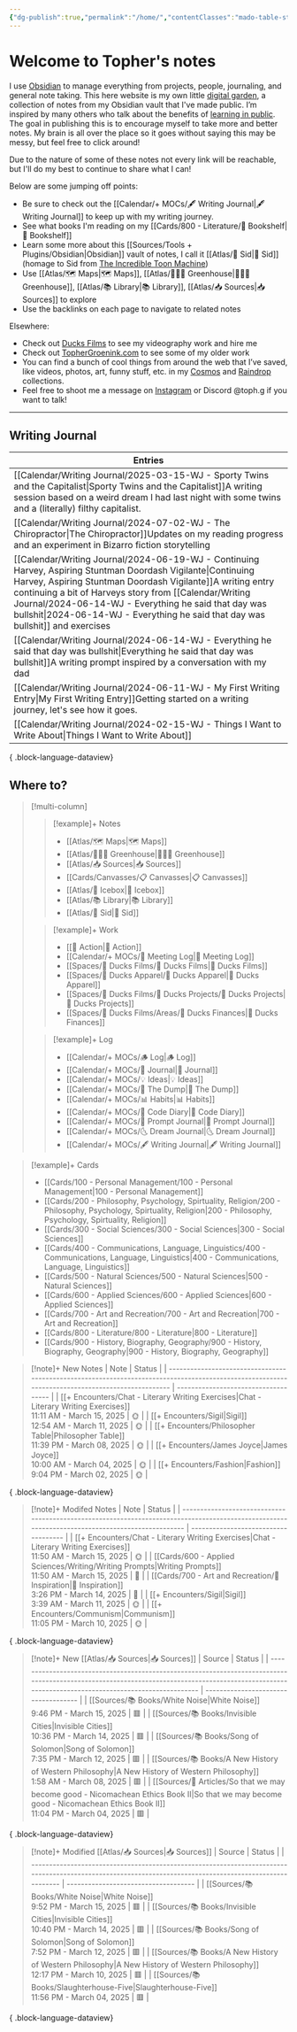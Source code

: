 ```yaml
---
{"dg-publish":true,"permalink":"/home/","contentClasses":"mado-table-stripe mado-table","tags":["gardenEntry"]}
---
```




# Welcome to Topher's notes

I use [Obsidian](https://obsidian.md/) to manage everything from projects, people, journaling, and general note taking. This here website is my own little [digital garden](https://maggieappleton.com/garden-history), a collection of notes from my Obsidian vault that I've made public. I’m inspired by many others who talk about the benefits of [learning in public](https://notes.nicolevanderhoeven.com/Learning+in+public). The goal in publishing this is to encourage myself to take more and better notes. My brain is all over the place so it goes without saying this may be messy, but feel free to click around! 

Due to the nature of some of these notes not every link will be reachable, but I'll do my best to continue to share what I can! 

Below are some jumping off points:

- Be sure to check out the [[Calendar/+ MOCs/🖋 Writing Journal\|🖋 Writing Journal]] to keep up with my writing journey. 
- See what books I'm reading on my [[Cards/800 - Literature/📗 Bookshelf\|📗 Bookshelf]]
- Learn some more about this [[Sources/Tools + Plugins/Obsidian\|Obsidian]] vault of notes, I call it [[Atlas/🧠 Sid\|🧠 Sid]] (homage to Sid from [The Incredible Toon Machine](https://www.youtube.com/watch?v=w6RD2s4TQAQ))
- Use [[Atlas/🗺 Maps\|🗺 Maps]], [[Atlas/👨🏻‍🌾 Greenhouse\|👨🏻‍🌾 Greenhouse]], [[Atlas/📚 Library\|📚 Library]], [[Atlas/📥 Sources\|📥 Sources]] to explore 
- Use the backlinks on each page to navigate to related notes

Elsewhere:
- Check out [Ducks Films](http://ducksfilms.com) to see my videography work and hire me
- Check out [TopherGroenink.com](http://tophergroenink.com) to see some of my older work
- You can find a bunch of cool things from around the web that I’ve saved, like videos, photos, art, funny stuff, etc. in my [Cosmos](https://www.cosmos.so/topher) and [Raindrop](https://raindrop.io/tophg) collections.
- Feel free to shoot me a message on [Instagram](https://www.instagram.com/toph.g/) or Discord @toph.g if you want to talk!

---

## Writing Journal

| Entries                                                                                                                                                                                                                                                                                                                      |
| ---------------------------------------------------------------------------------------------------------------------------------------------------------------------------------------------------------------------------------------------------------------------------------------------------------------------------- |
| [[Calendar/Writing Journal/2025-03-15-WJ - Sporty Twins and the Capitalist\|Sporty Twins and the Capitalist]]<span class=summary>A writing session based on a weird dream I had last night with some twins and a (literally) filthy capitalist.</span>                                                                    |
| [[Calendar/Writing Journal/2024-07-02-WJ - The Chiropractor\|The Chiropractor]]<span class=summary>Updates on my reading progress and an experiment in Bizarro fiction storytelling</span>                                                                                                                                |
| [[Calendar/Writing Journal/2024-06-19-WJ - Continuing Harvey, Aspiring Stuntman Doordash Vigilante\|Continuing Harvey, Aspiring Stuntman Doordash Vigilante]]<span class=summary>A writing entry continuing a bit of Harveys story from [[Calendar/Writing Journal/2024-06-14-WJ - Everything he said that day was bullshit\|2024-06-14-WJ - Everything he said that day was bullshit]] and exercises</span> |
| [[Calendar/Writing Journal/2024-06-14-WJ - Everything he said that day was bullshit\|Everything he said that day was bullshit]]<span class=summary>A writing prompt inspired by a conversation with my dad</span>                                                                                                         |
| [[Calendar/Writing Journal/2024-06-11-WJ - My First Writing Entry\|My First Writing Entry]]<span class=summary>Getting started on a writing journey, let's see how it goes.</span>                                                                                                                                        |
| [[Calendar/Writing Journal/2024-02-15-WJ - Things I Want to Write About\|Things I Want to Write About]]<span class=summary></span>                                                                                                                                                                                        |

{ .block-language-dataview}


## Where to?

> [!multi-column]
> > [!example]+ Notes
> > - [[Atlas/🗺 Maps\|🗺 Maps]]
> > - [[Atlas/👨🏻‍🌾 Greenhouse\|👨🏻‍🌾 Greenhouse]]
> > - [[Atlas/📥 Sources\|📥 Sources]]
> > - [[Cards/Canvasses/📋 Canvasses\|📋 Canvasses]]
> > - [[Atlas/🧊 Icebox\|🧊 Icebox]]
> > - [[Atlas/📚 Library\|📚 Library]]
> > - [[Atlas/🧠 Sid\|🧠 Sid]]
> 
> > [!example]+ Work
> > - [[🏹 Action\|🏹 Action]]
> > - [[Calendar/+ MOCs/👥 Meeting Log\|👥 Meeting Log]]
> > - [[Spaces/🦆 Ducks Films/🦆 Ducks Films\|🦆 Ducks Films]]
> > - [[Spaces/🦆 Ducks Apparel/🦆 Ducks Apparel\|🦆 Ducks Apparel]]
> > - [[Spaces/🦆 Ducks Films/🌈 Ducks Projects/🌈 Ducks Projects\|🌈 Ducks Projects]]
> > - [[Spaces/🦆 Ducks Films/Areas/💸 Ducks Finances\|💸 Ducks Finances]]
> 
> > [!example]+ Log
> > - [[Calendar/+ MOCs/🪵 Log\|🪵 Log]]
> > - [[Calendar/+ MOCs/📓 Journal\|📓 Journal]]
> > - [[Calendar/+ MOCs/💡 Ideas\|💡 Ideas]]
> > - [[Calendar/+ MOCs/🔗 The Dump\|🔗 The Dump]]
> > - [[Calendar/+ MOCs/📊 Habits\|📊 Habits]]
> > - [[Calendar/+ MOCs/🧪 Code Diary\|🧪 Code Diary]]
> > - [[Calendar/+ MOCs/🎲 Prompt Journal\|🎲 Prompt Journal]]
> > - [[Calendar/+ MOCs/🌜 Dream Journal\|🌜 Dream Journal]]
> > - [[Calendar/+ MOCs/🖋 Writing Journal\|🖋 Writing Journal]]

> [!example]+ Cards
> - [[Cards/100 - Personal Management/100 - Personal Management\|100 - Personal Management]]
> - [[Cards/200 - Philosophy, Psychology, Spirtuality, Religion/200 - Philosophy, Psychology, Spirtuality, Religion\|200 - Philosophy, Psychology, Spirtuality, Religion]]
> - [[Cards/300 - Social Sciences/300 - Social Sciences\|300 - Social Sciences]]
> - [[Cards/400 - Communications, Language, Linguistics/400 - Communications, Language, Linguistics\|400 - Communications, Language, Linguistics]]
> - [[Cards/500 - Natural Sciences/500 - Natural Sciences\|500 - Natural Sciences]]
> - [[Cards/600 - Applied Sciences/600 - Applied Sciences\|600 - Applied Sciences]]
> - [[Cards/700 - Art and Recreation/700 - Art and Recreation\|700 - Art and Recreation]]
> - [[Cards/800 - Literature/800 - Literature\|800 - Literature]]
> - [[Cards/900 - History, Biography, Geography/900 - History, Biography, Geography\|900 - History, Biography, Geography]]

> [!note]+ New Notes
>  | Note                                                                                                                                             | Status                               |
> | ------------------------------------------------------------------------------------------------------------------------------------------------ | ------------------------------------ |
> | [[+ Encounters/Chat - Literary Writing Exercises\|Chat - Literary Writing Exercises]]<br><span class='block'>11:11 AM - March 15, 2025</span> | <span class='center-block'>🌞</span> |
> | [[+ Encounters/Sigil\|Sigil]]<br><span class='block'>12:54 AM - March 11, 2025</span>                                                         | <span class='center-block'>🌞</span> |
> | [[+ Encounters/Philosopher Table\|Philosopher Table]]<br><span class='block'>11:39 PM - March 08, 2025</span>                                 | <span class='center-block'>🌞</span> |
> | [[+ Encounters/James Joyce\|James Joyce]]<br><span class='block'>10:00 AM - March 04, 2025</span>                                             | <span class='center-block'>🌞</span> |
> | [[+ Encounters/Fashion\|Fashion]]<br><span class='block'>9:04 PM - March 02, 2025</span>                                                      | <span class='center-block'>🌞</span> |
> 
{ .block-language-dataview}

> [!note]+ Modifed Notes
>  | Note                                                                                                                                             | Status                               |
> | ------------------------------------------------------------------------------------------------------------------------------------------------ | ------------------------------------ |
> | [[+ Encounters/Chat - Literary Writing Exercises\|Chat - Literary Writing Exercises]]<br><span class='block'>11:50 AM - March 15, 2025</span> | <span class='center-block'>🌞</span> |
> | [[Cards/600 - Applied Sciences/Writing/Writing Prompts\|Writing Prompts]]<br><span class='block'>11:50 AM - March 15, 2025</span>             | <span class='center-block'>🌿</span> |
> | [[Cards/700 - Art and Recreation/🎨 Inspiration\|🎨 Inspiration]]<br><span class='block'>3:26 PM - March 14, 2025</span>                      | <span class='center-block'>🌱</span> |
> | [[+ Encounters/Sigil\|Sigil]]<br><span class='block'>3:39 AM - March 11, 2025</span>                                                          | <span class='center-block'>🌞</span> |
> | [[+ Encounters/Communism\|Communism]]<br><span class='block'>11:05 PM - March 10, 2025</span>                                                 | <span class='center-block'>🌞</span> |
> 
{ .block-language-dataview}


> [!note]+ New [[Atlas/📥 Sources\|📥 Sources]]
>  | Source                                                                                                                                                                                              | Status                               |
> | --------------------------------------------------------------------------------------------------------------------------------------------------------------------------------------------------- | ------------------------------------ |
> | [[Sources/📚 Books/White Noise\|White Noise]]<br><span class='block'>9:46 PM - March 15, 2025</span>                                                                                             | <span class='center-block'>🟥</span> |
> | [[Sources/📚 Books/Invisible Cities\|Invisible Cities]]<br><span class='block'>10:36 PM - March 14, 2025</span>                                                                                  | <span class='center-block'>🟥</span> |
> | [[Sources/📚 Books/Song of Solomon\|Song of Solomon]]<br><span class='block'>7:35 PM - March 12, 2025</span>                                                                                     | <span class='center-block'>🟥</span> |
> | [[Sources/📚 Books/A New History of Western Philosophy\|A New History of Western Philosophy]]<br><span class='block'>1:58 AM - March 08, 2025</span>                                             | <span class='center-block'>🟥</span> |
> | [[Sources/📰 Articles/So that we may become good - Nicomachean Ethics Book II\|So that we may become good - Nicomachean Ethics Book II]]<br><span class='block'>11:04 PM - March 04, 2025</span> | <span class='center-block'>🟥</span> |
> 
{ .block-language-dataview}

> [!note]+ Modified [[Atlas/📥 Sources\|📥 Sources]]
>  | Source                                                                                                                                                   | Status                               |
> | -------------------------------------------------------------------------------------------------------------------------------------------------------- | ------------------------------------ |
> | [[Sources/📚 Books/White Noise\|White Noise]]<br><span class='block'>9:52 PM - March 15, 2025</span>                                                  | <span class='center-block'>🟥</span> |
> | [[Sources/📚 Books/Invisible Cities\|Invisible Cities]]<br><span class='block'>10:40 PM - March 14, 2025</span>                                       | <span class='center-block'>🟥</span> |
> | [[Sources/📚 Books/Song of Solomon\|Song of Solomon]]<br><span class='block'>7:52 PM - March 12, 2025</span>                                          | <span class='center-block'>🟥</span> |
> | [[Sources/📚 Books/A New History of Western Philosophy\|A New History of Western Philosophy]]<br><span class='block'>12:17 PM - March 10, 2025</span> | <span class='center-block'>🟥</span> |
> | [[Sources/📚 Books/Slaughterhouse-Five\|Slaughterhouse-Five]]<br><span class='block'>11:56 PM - March 04, 2025</span>                                 | <span class='center-block'>🟥</span> |
> 
{ .block-language-dataview}